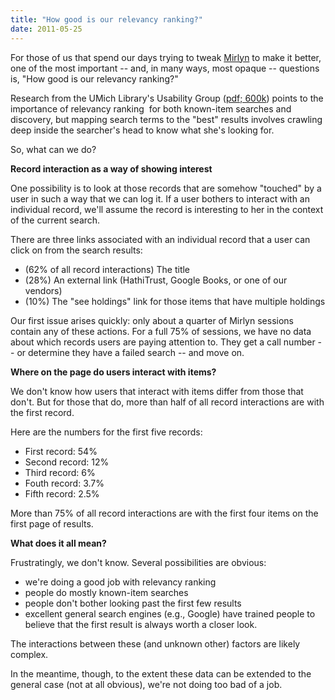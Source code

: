 ```yaml
---
title: "How good is our relevancy ranking?"
date: 2011-05-25
---
```


For those of us that spend our days trying to tweak <a title="Mirlyn -- The University of Michigan Library Catalog" href="http://mirlyn.lib.umich.edu/">Mirlyn</a> to make it better, one of the most important  -- and, in many ways, most opaque -- questions is, "How good is our relevancy ranking?"

Research from the UMich Library's Usability Group (<a href="http://www.lib.umich.edu/files/services/usability/MirlynSearchSurvey_Feb2011.pdf">pdf; 600k</a>) points to the importance of relevancy ranking  for both known-item searches and discovery, but mapping search terms to the "best" results involves crawling deep inside the searcher's head to know what she's looking for.

So, what can we do?

<strong>Record interaction as a way of showing interest</strong>

One possibility is to look at those records that are somehow "touched" by a user in such a way that we can log it. If a user bothers to interact with an individual record, we'll assume the record is interesting to her in the context of the current search.

There are three links associated with an individual record that a user can click on from the search results:
<ul>
	<li>(62% of all record interactions) The title</li>
	<li>(28%) An external link (HathiTrust, Google Books, or one of our vendors)</li>
	<li>(10%) The "see holdings" link for those items that have multiple holdings</li>
</ul>
Our first issue arises quickly: only about a quarter of Mirlyn sessions contain any of these actions. For a full 75% of sessions, we have no data about which records users are paying attention to. They get a call number -- or determine they have a failed search --  and move on.

<strong>Where on the page do users interact with items?</strong>

We don't know how users that interact with items differ from those that don't. But for those that do, more than half of all record interactions are with the first record.

Here are the numbers for the first five records:
<ul>
	<li>First record: 54%</li>
	<li>Second record: 12%</li>
	<li>Third record: 6%</li>
	<li>Fouth record: 3.7%</li>
	<li>Fifth record: 2.5%</li>
</ul>
More than 75% of all record interactions are with the first four items on the first page of results.

<strong>What does it all mean?</strong>

Frustratingly, we don't know. Several possibilities are obvious:
<ul>
	<li>we're doing a good job with relevancy ranking</li>
	<li>people do mostly known-item searches</li>
	<li>people don't bother looking past the first few results</li>
	<li>excellent general search engines (e.g., Google) have trained people to believe that the first result is always worth a closer look.</li>
</ul>
The interactions between these (and unknown other) factors are likely complex.

In the meantime, though, to the extent these data can be extended to the general case (not at all obvious), we're not doing too bad of a job.
